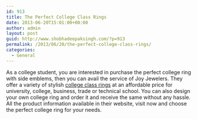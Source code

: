 ```yaml
---
id: 913
title: The Perfect College Class Rings
date: 2013-06-20T15:01:00+00:00
author: admin
layout: post
guid: http://www.shobhadeepaksingh.com/?p=913
permalink: /2013/06/20/the-perfect-college-class-rings/
categories:
  - General
---
```

As a college student, you are interested in purchase the perfect college ring with side emblems, then you can avail the service of Joy Jewelers. They offer a variety of stylish [college class rings](http://www.joyjewelers.com/modules/collegerings/) at an affordable price for university, college, business, trade or technical school. You can also design your own college ring and order it and receive the same without any hassle. All the product information available in their website, visit now and choose the perfect college ring for your needs.